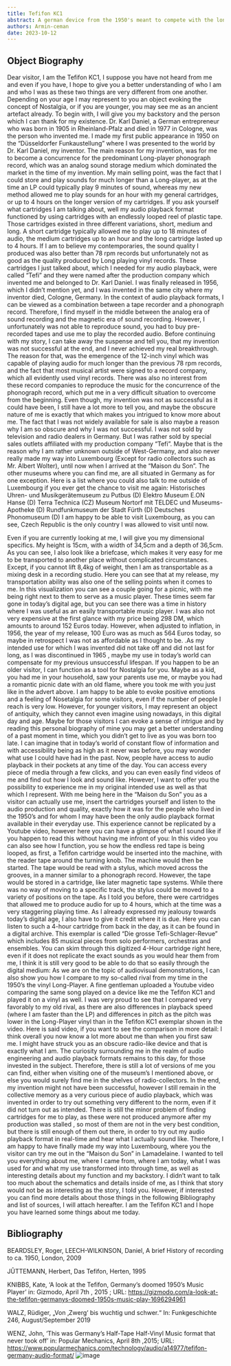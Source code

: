 ```yaml
---
title: Tefifon KC1
abstract: A german device from the 1950's meant to compete with the long-player format
authors: Armin-ceman
date: 2023-10-12
---
```


## Object Biography
Dear visitor, I am the Tefifon KC1, I suppose you have not heard from me and even if you have, I hope to give you a better understanding of who I am and who I was as these two things are very different from one another. Depending on your age I may represent to you an object evoking the concept of Nostalgia, or if you are younger, you may see me as an ancient artefact already. 
To begin with, I will give you my backstory and the person which I can thank for my existence. Dr. Karl Daniel, a German entrepreneur who was born in 1905 in Rheinland-Pfalz and died in 1977 in Cologne, was the person who invented me. I made my first public appearance in 1950 on the “Düsseldorfer Funkaustellung” where I was presented to the world by Dr. Karl Daniel, my inventor.  The main reason for my invention, was for me to become a concurrence for the predominant Long-player phonograph record, which was an analog sound storage medium which dominated the market in the time of my invention. My main selling point, was the fact that I could store and play sounds for much longer than a Long-player, as at the time an LP could typically play 9 minutes of sound, whereas my new method allowed me to play sounds for an hour with my general cartridges, or up to 4 hours on the longer version of my cartridges.  If you ask yourself what cartridges I am talking about, well my audio playback format functioned by using cartridges with an endlessly looped reel of plastic tape.  Those cartridges existed in three different variations, short, medium and long. A short cartridge typically allowed me to play up to 18 minutes of audio, the medium cartridges up to an hour and the long cartridge lasted up to 4 hours.  If I am to believe my contemporaries, the sound quality I produced was also better than 78 rpm records but unfortunately not as good as the quality produced by Long playing vinyl records. These cartridges I just talked about, which I needed for my audio playback, were called “Tefi” and they were named after the production company which invented me and belonged to Dr. Karl Daniel.  I was finally released in 1956, which I didn’t mention yet, and I was invented in the same city where my inventor died, Cologne, Germany.
In the context of audio playback formats, I can be viewed as a combination between a tape recorder and a phonograph record. Therefore, I find myself in the middle between the analog era of sound recording and the magnetic era of sound recording. 
However, I unfortunately was not able to reproduce sound, you had to buy pre-recorded tapes and use me to play the recorded audio. Before continuing with my story, I can take away the suspense and tell you, that my invention was not successful at the end, and I never achieved my real breakthrough. The reason for that, was the emergence of the 12-inch vinyl which was capable of playing audio for much longer than the previous 78 rpm records, and the fact that most musical artist were signed to a record company, which all evidently used vinyl records. There was also no interest from these record companies to reproduce the music for the concurrence of the phonograph record, which put me in a very difficult situation to overcome from the beginning. Even though, my invention was not as successful as it could have been, I still have a lot more to tell you, and maybe the obscure nature of me is exactly that which makes you intrigued to know more about me. The fact that I was not widely available for sale is also maybe a reason why I am so obscure and why I was not successful. I was not sold by television and radio dealers in Germany. But I was rather sold by special sales outlets affiliated with my production company “Tefi”.  Maybe that is the reason why I am rather unknown outside of West-Germany, and also never really made my way into Luxembourg (Except for radio collectors such as Mr. Albert Wolter), until now when I arrived at the “Maison du Son”. The other museums where you can find me, are all situated in Germany as for one exception. Here is a list where you could also talk to me outside of Luxembourg if you ever get the chance to visit me again: 
Historisches Uhren- und Musikgerätemuseum zu Putbus (D)
Elektro Museum E.ON Hanse (D)
Terra Technica (CZ)
Museum Nortorf mit TELDEC und Museums-Apotheke (D)
Rundfunkmuseum der Stadt Fürth (D)
Deutsches Phonomuseum (D) 
I am happy to be able to visit Luxembourg, as you can see, Czech Republic is the only country I was allowed to visit until now. 

Even if you are currently looking at me, I will give you my dimensional specifics. My height is 15cm, with a width of 34,5cm and a depth of 36,5cm. As you can see, I also look like a briefcase, which makes it very easy for me to be transported to another place without complicated circumstances. Except, if you cannot lift 8,4kg of weight, then I am as transportable as a mixing desk in a recording studio. 
Here you can see that at my release, my transportation ability was also one of the selling points when it comes to me. In this visualization you can see a couple going for a picnic, with me being right next to them to serve as a music player. These times seem far gone in today’s digital age, but you can see there was a time in history where I was useful as an easily transportable music player. I was also not very expensive at the first glance with my price being 298 DM, which amounts to around 152 Euros today. However, when adjusted to inflation, in 1956, the year of my release, 100 Euro was as much as 564 Euros today, so maybe in retrospect I was not as affordable as I thought to be. 
.As my intended use for which I was invented did not take off and did not last for long, as I was discontinued in 1965 , maybe my use in today’s world can compensate for my previous unsuccessful lifespan. If you happen to be an older visitor, I can function as a tool for Nostalgia for you. Maybe as a kid, you had me in your household, saw your parents use me, or maybe you had a romantic picnic date with an old flame, where you took me with you just like in the advert above. I am happy to be able to evoke positive emotions and a feeling of Nosetalgia for some visitors, even if the number of people I reach is very low. However, for younger visitors, I may represent an object of antiquity, which they cannot even imagine using nowadays, in this digital day and age. Maybe for those visitors I can evoke a sense of intrigue and by reading this personal biography of mine you may get a better understanding of a past moment in time, which you didn’t get to live as you was born too late. I can imagine that in today’s world of constant flow of information and with accessibility being as high as it never was before, you may wonder what use I could have had in the past. Now, people have access to audio playback in their pockets at any time of the day. You can access every piece of media through a few clicks, and you can even easily find videos of me and find out how I look and sound like. However, I want to offer you the possibility to experience me in my original intended use as well as that which I represent. With me being here in the “Maison du Son” you as a visitor can actually use me, insert the cartridges yourself and listen to the audio production and quality, exactly how it was for the people who lived in the 1950’s and for whom I may have been the only audio playback format available in their everyday use. This experience cannot be replicated by a Youtube video, however here you can have a glimpse of what I sound like if you happen to read this without having me infront of you: 
In this video you can also see how I function, you se how the endless red tape is being looped, as first, a Tefifon cartridge would be inserted into the machine, with the reader tape around the turning knob. The machine would then be started. The tape would be read with a stylus, which moved across the grooves, in a manner similar to a phonograph record. However, the tape would be stored in a cartridge, like later magnetic tape systems. While there was no way of moving to a specific track, the stylus could be moved to a variety of positions on the tape.  As I told you before, there were cartridges that allowed me to produce audio for up to 4 hours, which at the time was a very staggering playing time. As I already expressed my jealousy towards today’s digital age, I also have to give it credit where it is due. Here you can listen to such a 4-hour cartridge from back in the day, as it can be found in a digital archive. This exemplar is called “Die grosse Tefi-Schlager-Revue” which includes 85 musical pieces from solo performers, orchestras and ensembles. You can skim through this digitized 4-Hour cartridge right here, even if it does not replicate the exact sounds as you would hear them from me, I think it is still very good to be able to do that so easily through the digital medium: 
As we are on the topic of audiovisual demonstrations, I can also show you how I compare to my so-called rival from my time in the 1950’s the vinyl Long-Player. A fine gentleman uploaded a Youtube video comparing the same song played on a device like me the Tefifon KC1 and played it on a vinyl as well. I was very proud to see that I compared very favorably to my old rival, as there are also differences in playback speed (where I am faster than the LP) and differences in pitch as the pitch was lower in the Long-Player vinyl than in the Tefifon KC1 exemplar shown in the video. Here is said video, if you want to see the comparison in more detail: 
I think overall you now know a lot more about me than when you first saw me. I might have struck you as an obscure radio-like device and that is exactly what I am. The curiosity surrounding me in the realm of audio engineering and audio playback formats remains to this day, for those invested in the subject. Therefore, there is still a lot of versions of me you can find, either when visiting one of the museum’s I mentioned above, or else you would surely find me in the shelves of radio-collectors. In the end, my invention might not have been successful, however I still remain in the collective memory as a very curious piece of audio playback, which was invented in order to try out something very different to the norm, even if it did not turn out as intended. There is still the minor problem of finding cartridges for me to play, as these were not produced anymore after my production was stalled , so most of them are not in the very best condition, but there is still enough of them out there, in order to try out my audio playback format in real-time and hear what I actually sound like. Therefore, I am happy to have finally made my way into Luxembourg, where you the visitor can try me out in the “Maison du Son” in Lamadelaine. I wanted to tell you everything about me, where I came from, where I am today, what I was used for and what my use transformed into through time, as well as interesting details about my function and my backstory. I didn’t want to talk too much about the schematics and details inside of me, as I think that story would not be as interesting as the story, I told you. However, if interested you can find more details about those things in the following Bibliography and list of sources, I will attach hereafter.
I am the Tefifon KC1 and I hope you have learned some things about me today.
## Bibliography 
BEARDSLEY, Roger, LEECH-WILKINSON, Daniel, A brief History of recording to ca. 1950, London, 2009

JÛTTEMANN, Herbert, Das Tefifon, Herten, 1995

KNIBBS, Kate, ‘A look at the Tefifon, Germany’s doomed 1950’s Music Player’ in: Gizmodo, April 7th , 2015 ; URL: https://gizmodo.com/a-look-at-the-tefifon-germanys-doomed-1950s-music-play-1696294961

WALZ, Rüdiger, „Von ‚Zwerg‘ bis wuchtig und schwer.“ In: Funkgeschichte 246, August/September 2019

WENZ, John, ‘This was Germany’s Half-Tape Half-Vinyl Music format that never took off’ in: Popular Mechanics, April 8th ,2015; URL: https://www.popularmechanics.com/technology/audio/a14977/tefifon-germany-audio-format/
![image](https://github.com/C2DH/maison-du-son/assets/146710965/aaa4e88d-2159-4abb-81b7-d44b6e850795)
